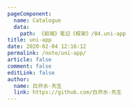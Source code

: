 ```yaml
---
pageComponent:
  name: Catalogue
  data:
    path: 《前端》笔记《框架》/04.uni-app
title: uni-app
date: 2020-02-04 12:16:12
permalink: /note/uni-app/
article: false
comment: false
editLink: false
author:
  name: 白开水-先生
  link: https://github.com/白开水-先生
---
```

